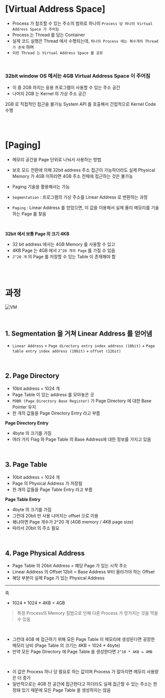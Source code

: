 
# [Virtual Address Space]
- Process 가 참조할 수 있는 주소의 범위로 하나의 `Process 당 하나의 Virtual Address Space 가 주어짐`
- Process 는 Thread 를 담는 Container
- 실제 코드 실행은 Thread 에서 수행되는데, `하나의 Process 에는 복수개의 Thread 가 존재` 하며
- `이런 Thread 는 Virtual Address Space 를 공유` 

<br/>

### 32bit window OS 에서는 4GB Virtual Address Space 이 주어짐
- 이 중 2GB 까지는 응용 프로그램이 사용할 수 있는 주소 공간
- 나머지 2GB 는 Kernel 의 가상 주소 공간

2GB 로 직접적인 접근을 불가능
System API 를 호출해서 간접적으로 Kernel Code 수행


<br/>
<br/>


# [Paging]
- 메모리 공간을 Page 단위로 나눠서 사용하는 방법
- 보호 모드 전환에 의해 32bit address 주소 접근이 가능하더라도 실제 Physical Memory 가 4GB 이하라면 4GB 주소 전체에 접근하는 것은 불가능
- Paging 기술을 활용해서는 가능

- `Segmentation` : 프로그램의 가상 주소를 Linear Address 로 변환하는 과정
- `Paging` : Linear Address 를 얻었으면, 이 값을 이용해서 실제 물리 메모리를 기술하는 Page 를 찾음

<br/>

**32bit 에서 보통 Page 의 크기 4KB**

- 32 bit address 에서는 4GB Memory 를 사용할 수 있고
- 4KB Page 는 4GB 에서 `2^20 개의 Page` 를 가질 수 있음
- `2^20 개` 의 Page 를 저장할 수 있는 Table 이 존재해야 함


<br/>
<br/>



# 과정

![VM](https://user-images.githubusercontent.com/32635539/235419731-c3a7f73d-858f-4f93-8a9e-c9edd2cf5b45.png)

<br/>

## 1. Segmentation 을 거쳐 Linear Address 를 얻어냄

- `Linear Address` = `Page directory entry index address (10bit)` + `Page table entry index address (10bit)` + `offset (12bit)`

<br/>

## 2. Page Directory

- 10bit address = 1024 개
- Page Table 이 있는 address 를 모아놓은 곳
- `PDBR (Page Directory Base Register)` 가 Page Directory 에 대한 Base Pointer 유지
- 한 개의 값들을 Page Directory Entry 라고 부름

**Page Directory Entry**
- 4byte 의 크기를 가짐
- 여러 가지 Flag 와 Page Table 의 Base Address에 대한 정보를 가지고 있음

<br/>

## 3. Page Table

- 10bit address = 1024 개 
- Page 의 Physical Address 가 저장됨
- 한 개의 값들을 Page Table Entry 라고 부름

**Page Table Entry**
- 4byte 의 크기를 가짐
- 그런데 20bit 만 사용 나머지는 offset 으로 이용
- 왜냐하면 Page 개수가 2^20 개 (4GB memory / 4KB page size)
- 따라서 20bit 의 주소 필요

<br/>

## 4. Page Physical Address
- Page Table 의 20bit Address = 해당 Page 가 있는 시작 주소
- Linear Address 의 Offset 12bit = Base Address 부터 올라가야 하는 Offset
- 해당 부분이 실제 Page 가 있는 Physical Address

<hr/>

즉 

- 1024 * 1024 * 4KB = 4GB

> 특정 Process의 Memory 침범으로 인해 다른 Process 가 망가지는 것을 막을 수 있음

<br/>

- 그런데 4GB 에 접근하기 위해 모든 Page Table 이 메모리에 생성된다면 굉장한 메모리 낭비 (Page Table 의 크기는 4KB = 1024 * 4byte)
- 만약 모든 Page Directory 에 Page Table 을 생성한다면 `2^10 * 4KB = 4MB`

<br/>

- 이 값은 Process 하나 당 필요로 하는 값이며 Process 가 많아지면 메모리 사용량은 더 증가
- 일반적으로는 4GB 전 공간에 접근한다고 하더라도 실제 접근할 수 있는 주소는 한정돼 있기 때문에 모든 Page Table 을 생성하지는 않음
